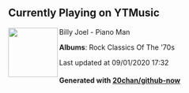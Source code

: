 ## Currently Playing on YTMusic

[<img align="left" width="100" src="https://lh3.googleusercontent.com/kknRLRdwe1RiRjPn1b6StOfvG1gsp5w01RjEbQmZwV6vG89BEPB6hsIPVOEFkUb-pIzgwwovm6yu8snz">](https://music.youtube.com/channel/UCGEfxrwIPBuRqxeh-3JUSkg)

Billy Joel - Piano Man

**Albums**: Rock Classics Of The '70s

Last updated at 09/01/2020 17:32

#### Generated with [20chan/github-now](https://github.com/20chan/github-now)


<!--
**20chan/20chan** is a ✨ _special_ ✨ repository because its `README.md` (this file) appears on your GitHub profile.

Here are some ideas to get you started:

- 🔭 I’m currently working on ...
- 🌱 I’m currently learning ...
- 👯 I’m looking to collaborate on ...
- 🤔 I’m looking for help with ...
- 💬 Ask me about ...
- 📫 How to reach me: ...
- 😄 Pronouns: ...
- ⚡ Fun fact: ...
-->
